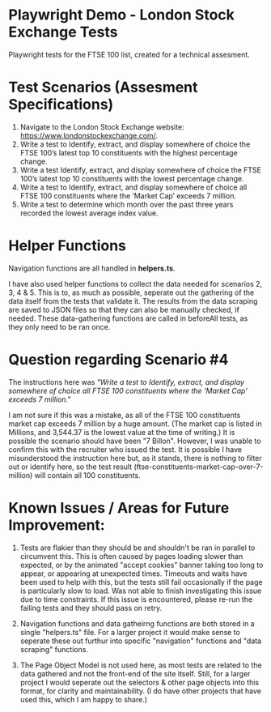 # Playwright Demo - London Stock Exchange Tests
 Playwright tests for the FTSE 100 list, created for a technical assesment. 

 # Test Scenarios (Assesment Specifications)
1. Navigate to the London Stock Exchange website: https://www.londonstockexchange.com/.
2. Write a test to Identify, extract, and display somewhere of choice the FTSE 100’s latest top 10 constituents with the highest percentage change.
3. Write a test Identify, extract, and display somewhere of choice the FTSE 100’s latest top 10 constituents with the lowest percentage change.
4. Write a test to Identify, extract, and display somewhere of choice all FTSE 100 constituents where the ‘Market Cap’ exceeds 7 million.
5. Write a test to determine which month over the past three years recorded the lowest average index value.

 # Helper Functions

 Navigation functions are all handled in **helpers.ts**.

I have also used helper functions to collect the data needed for scenarios 2, 3, 4 & 5. This is to, as much as possible, seperate out the gathering of the data itself from the tests that validate it. The results from the data scraping are saved to JSON files so that they can also be manually checked, if needed. These data-gathering functions are called in beforeAll tests, as they only need to be ran once.

 # Question regarding Scenario #4
 The instructions here was *"Write a test to Identify, extract, and display somewhere of choice all FTSE 100 constituents where the ‘Market Cap’ exceeds 7 million."*

 I am not sure if this was a mistake, as all of the FTSE 100 constituents market cap exceeds 7 million by a huge amount. (The market cap is listed in Millions, and 3,544.37 is the lowest value at the time of writing.) It is possible the scenario should have been "7 Billon". However, I was unable to confirm this with the recruiter who issued the test. It is possible I have misunderstood the instruction here but, as it stands, there is nothing to filter out or identify here, so the test result (ftse-constituents-market-cap-over-7-million) will contain all 100 constituents. 

 # Known Issues / Areas for Future Improvement: 

1) Tests are flakier than they should be and shouldn't be ran in parallel to circumvent this. This is often caused by pages loading slower than expected, or by the animated "accept cookies" banner taking too long to appear, or appearing at unexpected times. Timeouts and waits have been used to help with this, but the tests still fail occasionally if the page is particularly slow to load. Was not able to finish investigating this issue due to time constraints. If this issue is encountered, please re-run the failing tests and they should pass on retry. 

2) Navigation functions and data gatheirng functions are both stored in a single "helpers.ts" file. For a larger project it would make sense to seperate these out furthur into specific "navigation" functions and "data scraping" functions. 

3) The Page Object Model is not used here, as most tests are related to the data gathered and not the front-end of the site itself. Still, for a larger project I would seperate out the selectors & other page objects into this format, for clarity and maintainability. (I do have other projects that have used this, which I am happy to share.)
